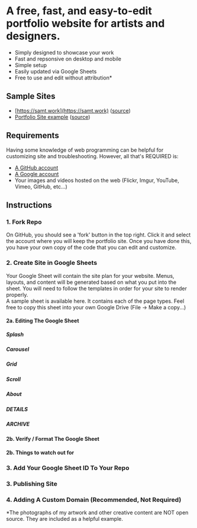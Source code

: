 # A free, fast, and easy-to-edit portfolio website for artists and designers.

* Simply designed to showcase your work 
* Fast and repsonsive on desktop and mobile
* Simple setup 
* Easily updated via Google Sheets
* Free to use and edit without attribution*

## Sample Sites
 * [https://samt.work](https://samt.work) ([source](https://docs.google.com/spreadsheets/d/1rvivc9pnHCLM84f4JuXdvfaah-XlbHpvQ_ORprPTJLg/edit?usp=sharing))
 * [Portfolio Site example]() ([source]())

## Requirements
Having some knowledge of web programming can be helpful for customizing site and troubleshooting.
However, all that's REQUIRED is:
* [A GitHub account](https://github.com/)
* [A Google account](https://accounts.google.com/)
* Your images and videos hosted on the web (Flickr, Imgur, YouTube, Vimeo, GitHub, etc...)

## Instructions

### 1. Fork Repo
On GitHub, you should see a 'fork' button in the top right. Click it and select the account where you will keep the portfolio site. 
Once you have done this, you have your own copy of the code that you can edit and customize. 

### 2. Create Site in Google Sheets
Your Google Sheet will contain the site plan for your website. Menus, layouts, and content will be generated based on what you put into the sheet. You will need to follow the templates in order for your site to render properly. <br>
A sample sheet is available here. It contains each of the page types. Feel free to copy this sheet into your own Google Drive (File -> Make a copy...)

#### 2a. Editing The Google Sheet

##### Splash
##### Carousel
##### Grid
##### Scroll
##### About
##### DETAILS
##### ARCHIVE

#### 2b. Verify / Format The Google Sheet
#### 2b. Things to watch out for

### 3. Add Your Google Sheet ID To Your Repo

### 3. Publishing Site

### 4. Adding A Custom Domain (Recommended, Not Required) 



\*The photographs of my artwork and other creative content are NOT open source. They are included as a helpful example.

